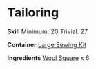 <!-- TITLE: Woolen Pants -->
<!-- SUBTITLE: Made from warm, but itchy, wool -->

# Tailoring
**Skill**
	Minimum: 20
Trivial: 27

**Container**
[Large Sewing Kit](large-sewing-kit)

**Ingredients**
[Wool Square](wool-square) x 6